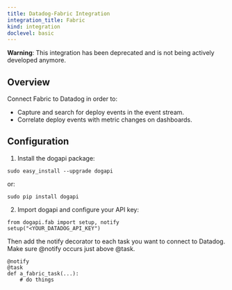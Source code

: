 ```yaml
---
title: Datadog-Fabric Integration
integration_title: Fabric
kind: integration
doclevel: basic
---
```

**Warning**: This integration has been deprecated and is not being actively developed anymore.


## Overview

Connect Fabric to Datadog in order to:

* Capture and search for deploy events in the event stream.
* Correlate deploy events with metric changes on dashboards.


## Configuration

1. Install the dogapi package:
```
sudo easy_install --upgrade dogapi
```
or:
```
sudo pip install dogapi
```

2. Import dogapi and configure your API key:
```
from dogapi.fab import setup, notify
setup("<YOUR_DATADOG_API_KEY")
```
Then add the notify decorator to each task you want to connect to Datadog. Make sure @notify occurs just above @task.
```
@notify
@task
def a_fabric_task(...):
    # do things
```